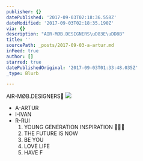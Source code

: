 ```yaml
---
publisher: {}
datePublished: '2017-09-03T02:18:36.558Z'
dateModified: '2017-09-03T02:18:35.190Z'
via: {}
description: "AIR-MØB.DESIGNERS\uD83E\uDD8B"
title: ''
sourcePath: _posts/2017-09-03-a-artur.md
inFeed: true
author: []
starred: true
datePublishedOriginal: '2017-09-03T01:33:48.035Z'
_type: Blurb

---
```

AIR-MØB.DESIGNERS🦋
![](https://s3-us-west-2.amazonaws.com/the-grid-img/p/60f21cc04590c52fc18ac7a7558a8422918c5235.jpg)

* A-ARTUR
* I-IVAN
* R-RUI
  1. YOUNG GENERATION INSPIRATION 🦋💎🦋
  2. THE FUTURE IS NOW
  3. BE YOU
  4. LOVE LIFE
  5. HAVE F